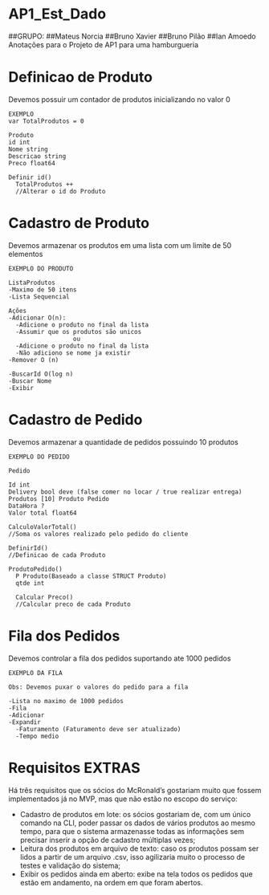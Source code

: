 # AP1_Est_Dado
##GRUPO:
##Mateus Norcia 
##Bruno Xavier
##Bruno Pilão
##Ian Amoedo
Anotações para o Projeto de AP1 para uma hamburgueria

# Definicao de Produto
  Devemos possuir um contador de produtos inicializando no valor 0

    EXEMPLO 
    var TotalProdutos = 0

    Produto
    id int
    Nome string
    Descricao string
    Preco float64

    Definir id()
      TotalProdutos ++
      //Alterar o id do Produto


# Cadastro de Produto

  Devemos armazenar os produtos em uma lista com um limite de 50 elementos

    EXEMPLO DO PRODUTO
    
    ListaProdutos
    -Maximo de 50 itens
    -Lista Sequencial

    Ações
    -Adicionar O(n):
      -Adicione o produto no final da lista
      -Assumir que os produtos são unicos
                      ou
      -Adicione o produto no final da lista
      -Não adiciono se nome ja existir
    -Remover O (n)

    -BuscarId O(log n)
    -Buscar Nome
    -Exibir

  # Cadastro de Pedido

  Devemos armazenar a quantidade de pedidos possuindo 10 produtos

    EXEMPLO DO PEDIDO

    Pedido

    Id int 
    Delivery bool deve (false comer no locar / true realizar entrega) 
    Produtos [10] Produto Pedido
    DataHora ?
    Valor total float64

    CalculoValorTotal()
    //Soma os valores realizado pelo pedido do cliente

    DefinirId()
    //Definicao de cada Produto

    ProdutoPedido()
      P Produto(Baseado a classe STRUCT Produto)
      qtde int

      Calcular Preco()
      //Calcular preco de cada Produto


  # Fila dos Pedidos

  Devemos controlar a fila dos pedidos suportando ate 1000 pedidos

    EXEMPLO DA FILA

    Obs: Devemos puxar o valores do pedido para a fila
    
    -Lista no maximo de 1000 pedidos
    -Fila
    -Adicionar 
    -Expandir
      -Faturamento (Faturamento deve ser atualizado)
      -Tempo medio

      
      

  
  # Requisitos EXTRAS 

   Há três requisitos que os sócios do McRonald’s gostariam muito que fossem implementados já no MVP, mas que não estão no escopo do serviço:

-  Cadastro de produtos em lote: os sócios gostariam de, com um único comando na CLI, poder passar os dados de vários produtos ao mesmo tempo, para que o sistema armazenasse todas as informações sem precisar inserir a opção de cadastro múltiplas vezes;
-  Leitura dos produtos em arquivo de texto: caso os produtos possam ser lidos a partir de um arquivo .csv, isso agilizaria muito o processo de testes e validação do sistema;
-  Exibir os pedidos ainda em aberto: exibe na tela todos os pedidos que estão em andamento, na ordem em que foram abertos.
    

